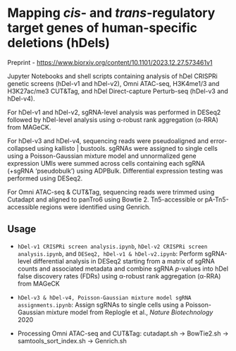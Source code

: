 # Mapping *cis*- and *trans*-regulatory target genes of human-specific deletions (hDels)

Preprint - https://www.biorxiv.org/content/10.1101/2023.12.27.573461v1

Jupyter Notebooks and shell scripts containing analysis of hDel CRISPRi genetic screens (hDel-v1 and hDel-v2), Omni ATAC-seq, H3K4me1/3 and H3K27ac/me3 CUT&Tag, and hDel Direct-capture Perturb-seq (hDel-v3 and hDel-v4).

For hDel-v1 and hDel-v2, sgRNA-level analysis was performed in DESeq2 followed by hDel-level analysis using α-robust rank aggregation (α-RRA) from MAGeCK.

For hDel-v3 and hDel-v4, sequencing reads were pseudoaligned and error-collapsed using kallisto | bustools. sgRNAs were assigned to single cells using a Poisson-Gaussian mixture model and unnormalized gene expression UMIs were summed across cells containing each sgRNA (+sgRNA ‘pseudobulk’) using ADPBulk. Differential expression testing was performed using DESeq2.

For Omni ATAC-seq & CUT&Tag, sequencing reads were trimmed using Cutadapt and aligned to panTro6 using Bowtie 2. Tn5-accessible or pA-Tn5-accessible regions were identified using Genrich.

## Usage

* `hDel-v1 CRISPRi screen analysis.ipynb`, `hDel-v2 CRISPRi screen analysis.ipynb`, and `DESeq2, hDel-v1 & hDel-v2.ipynb`: Perform sgRNA-level differential analysis in DESeq2 starting from a matrix of sgRNA counts and associated metadata and combine sgRNA _p_-values into hDel false discovery rates (FDRs) using α-robust rank aggregation (α-RRA) from MAGeCK

* `hDel-v3 & hDel-v4, Poisson-Gaussian mixture model sgRNA assignments.ipynb`: Assign sgRNAs to single cells using a Poisson-Gaussian mixture model from Replogle et al., _Nature Biotechnology_ 2020

* Processing Omni ATAC-seq and CUT&Tag: cutadapt.sh -> BowTie2.sh -> samtools_sort_index.sh -> Genrich.sh
